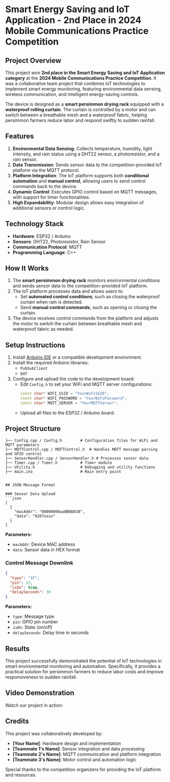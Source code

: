 # Smart Energy Saving and IoT Application - 2nd Place in 2024 Mobile Communications Practice Competition

## Project Overview
This project won **2nd place in the Smart Energy Saving and IoT Application category** at the **2024 Mobile Communications Practice Competition**. It was a collaborative team project that combines IoT technologies to implement smart energy monitoring, featuring environmental data sensing, wireless communication, and intelligent energy-saving controls.

The device is designed as a **smart persimmon drying rack** equipped with a **waterproof rolling curtain**. The curtain is controlled by a motor and can switch between a breathable mesh and a waterproof fabric, helping persimmon farmers reduce labor and respond swiftly to sudden rainfall.

## Features
1. **Environmental Data Sensing**: Collects temperature, humidity, light intensity, and rain status using a DHT22 sensor, a photoresistor, and a rain sensor.
2. **Data Transmission**: Sends sensor data to the competition-provided IoT platform via the MQTT protocol.
3. **Platform Integration**: The IoT platform supports both **conditional automation** and **manual control**, allowing users to send control commands back to the device.
4. **Dynamic Control**: Executes GPIO control based on MQTT messages, with support for timer functionalities.
5. **High Expandability**: Modular design allows easy integration of additional sensors or control logic.

## Technology Stack
- **Hardware**: ESP32 / Arduino
- **Sensors**: DHT22, Photoresistor, Rain Sensor
- **Communication Protocol**: MQTT
- **Programming Language**: C++

## How It Works
1. The **smart persimmon drying rack** monitors environmental conditions and sends sensor data to the competition-provided IoT platform.
2. The IoT platform processes data and allows users to:
   - Set **automated control conditions**, such as closing the waterproof curtain when rain is detected.
   - Send **manual control commands**, such as opening or closing the curtain.
3. The device receives control commands from the platform and adjusts the motor to switch the curtain between breathable mesh and waterproof fabric as needed.

## Setup Instructions
1. Install [Arduino IDE](https://www.arduino.cc/en/software) or a compatible development environment.
2. Install the required Arduino libraries:
   - `PubSubClient`
   - `DHT`
3. Configure and upload the code to the development board:
   - Edit `Config.h` to set your WiFi and MQTT server configurations:
     ```cpp
     const char* WIFI_SSID = "YourWiFiSSID";
     const char* WIFI_PASSWORD = "YourWiFiPassword";
     const char* MQTT_SERVER = "YourMQTTServer";
     ```
   - Upload all files to the ESP32 / Arduino board.

## Project Structure
```plaintext
├── Config.cpp / Config.h        # Configuration files for WiFi and MQTT parameters
├── MQTTControl.cpp / MQTTControl.h  # Handles MQTT message parsing and GPIO control
├── SensorHandler.cpp / SensorHandler.h # Processes sensor data
├── Timer.cpp / Timer.h          # Timer module
├── Utility.h                    # Debugging and utility functions
├── main.ino                     # Main entry point


## JSON Message Format

### Sensor Data Upload
```json
[
  {
    "macAddr": "00000000aaBB0D838",
    "data": "0267xxxx"
  }
]
```

**Parameters:**
- `macAddr`: Device MAC address
- `data`: Sensor data in HEX format

### Control Message Downlink
```json
{
  "type": "1F",
  "pin": 33,
  "isOn": true,
  "delaySeconds": 30
}
```

**Parameters:**
- `type`: Message type
- `pin`: GPIO pin number
- `isOn`: State (on/off)
- `delaySeconds`: Delay time in seconds

## Results
This project successfully demonstrated the potential of IoT technologies in smart environmental monitoring and automation. Specifically, it provides a practical solution for persimmon farmers to reduce labor costs and improve responsiveness to sudden rainfall.

## Video Demonstration
Watch our project in action:

## Credits
This project was collaboratively developed by:

- **[Your Name]**: Hardware design and implementation
- **[Teammate 1's Name]**: Sensor integration and data processing
- **[Teammate 2's Name]**: MQTT communication and platform integration
- **[Teammate 3's Name]**: Motor control and automation logic

Special thanks to the competition organizers for providing the IoT platform and resources.
